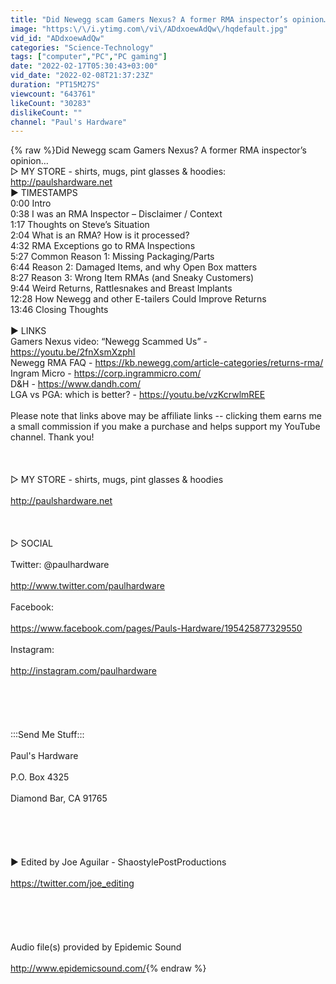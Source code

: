 ```yaml
---
title: "Did Newegg scam Gamers Nexus? A former RMA inspector’s opinion…"
image: "https:\/\/i.ytimg.com\/vi\/ADdxoewAdQw\/hqdefault.jpg"
vid_id: "ADdxoewAdQw"
categories: "Science-Technology"
tags: ["computer","PC","PC gaming"]
date: "2022-02-17T05:30:43+03:00"
vid_date: "2022-02-08T21:37:23Z"
duration: "PT15M27S"
viewcount: "643761"
likeCount: "30283"
dislikeCount: ""
channel: "Paul's Hardware"
---
```

{% raw %}Did Newegg scam Gamers Nexus? A former RMA inspector’s opinion…<br />▷ MY STORE - shirts, mugs, pint glasses &amp; hoodies: <a rel="nofollow" target="blank" href="http://paulshardware.net">http://paulshardware.net</a><br />► TIMESTAMPS<br />0:00 Intro<br />0:38 I was an RMA Inspector – Disclaimer / Context <br />1:17 Thoughts on Steve’s Situation<br />2:04 What is an RMA? How is it processed?<br />4:32 RMA Exceptions go to RMA Inspections<br />5:27 Common Reason 1: Missing Packaging/Parts<br />6:44 Reason 2: Damaged Items, and why Open Box matters<br />8:27 Reason 3: Wrong Item RMAs (and Sneaky Customers)<br />9:44 Weird Returns, Rattlesnakes and Breast Implants<br />12:28 How Newegg and other E-tailers Could Improve Returns<br />13:46 Closing Thoughts<br /><br />► LINKS<br />Gamers Nexus video: “Newegg Scammed Us” - <a rel="nofollow" target="blank" href="https://youtu.be/2fnXsmXzphI">https://youtu.be/2fnXsmXzphI</a> <br />Newegg RMA FAQ - <a rel="nofollow" target="blank" href="https://kb.newegg.com/article-categories/returns-rma/">https://kb.newegg.com/article-categories/returns-rma/</a> <br />Ingram Micro - <a rel="nofollow" target="blank" href="https://corp.ingrammicro.com/">https://corp.ingrammicro.com/</a> <br />D&amp;H - <a rel="nofollow" target="blank" href="https://www.dandh.com/">https://www.dandh.com/</a> <br />LGA vs PGA: which is better? - <a rel="nofollow" target="blank" href="https://youtu.be/vzKcrwlmREE">https://youtu.be/vzKcrwlmREE</a>  <br /><br />Please note that links above may be affiliate links -- clicking them earns me a small commission if you make a purchase and helps support my YouTube channel. Thank you!<br /><br /><br /><br />▷ MY STORE - shirts, mugs, pint glasses &amp; hoodies<br /><br /><a rel="nofollow" target="blank" href="http://paulshardware.net">http://paulshardware.net</a><br /><br /><br /><br />▷ SOCIAL<br /><br />Twitter: @paulhardware<br /><br /><a rel="nofollow" target="blank" href="http://www.twitter.com/paulhardware">http://www.twitter.com/paulhardware</a><br /><br />Facebook:<br /><br /><a rel="nofollow" target="blank" href="https://www.facebook.com/pages/Pauls-Hardware/195425877329550">https://www.facebook.com/pages/Pauls-Hardware/195425877329550</a><br /><br />Instagram:<br /><br /><a rel="nofollow" target="blank" href="http://instagram.com/paulhardware">http://instagram.com/paulhardware</a><br /><br /><br /><br /><br /><br />:::Send Me Stuff:::<br /><br />Paul's Hardware<br /><br />P.O. Box 4325<br /><br />Diamond Bar, CA 91765<br /><br /><br /><br /><br /><br />► Edited by Joe Aguilar - ShaostylePostProductions<br /><br /><a rel="nofollow" target="blank" href="https://twitter.com/joe_editing">https://twitter.com/joe_editing</a><br /><br /><br /><br /><br /><br />Audio file(s) provided by Epidemic Sound<br /><br /><a rel="nofollow" target="blank" href="http://www.epidemicsound.com/">http://www.epidemicsound.com/</a>{% endraw %}
